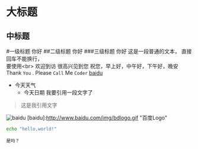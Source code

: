 大标题
=====
中标题
-----
#一级标题
你好
##二级标题
你好
###三级标题
你好
这是一段普通的文本，
直接回车不能换行，<br>
要使用\<br>
    欢迎到访
    很高兴见到您
    祝您，早上好，中午好，下午好，晚安
Thank `You` . Please `Call` Me `Coder`
[baidu](www.baidu.com "百度")
* 今天天气
  * 今天日期
我要引用一段文字了
>这是我引用文字

![baidu](http://www.baidu.com/img/bdlogo.gif "百度logo")
[baidu]:http://www.baidu.com/img/bdlogo.gif "百度Logo"

```bash
echo "hello,world!"
```

```不支持
是吗？
```



